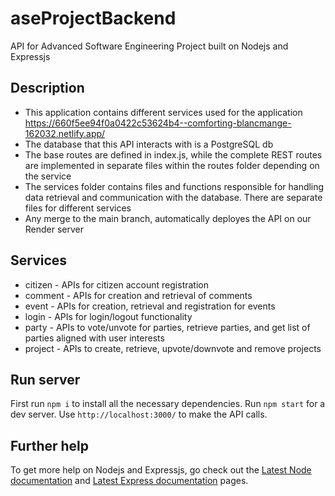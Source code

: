 # aseProjectBackend
API for Advanced Software Engineering Project built on Nodejs and Expressjs

## Description
* This application contains different services used for the application <https://660f5ee94f0a0422c53624b4--comforting-blancmange-162032.netlify.app/>
* The database that this API interacts with is a PostgreSQL db
* The base routes are defined in index.js, while the complete REST routes are implemented in separate files within the routes folder depending on the service
* The services folder contains files and functions responsible for handling data retrieval and communication with the database. There are separate files for different services
* Any merge to the main branch, automatically deployes the API on our Render server

## Services
* citizen - APIs for citizen account registration
* comment - APIs for creation and retrieval of comments
* event - APIs for creation, retrieval and registration for events
* login - APIs for login/logout functionality
* party - APIs to vote/unvote for parties, retrieve parties, and get list of parties aligned with user interests
* project - APIs to create, retrieve, upvote/downvote and remove projects

## Run server

First run `npm i` to install all the necessary dependencies.
Run `npm start` for a dev server. Use `http://localhost:3000/` to make the API calls.

## Further help

To get more help on Nodejs and Expressjs, go check out the [Latest Node documentation](https://nodejs.org/docs/latest/api/) and [Latest Express documentation](https://expressjs.com/en/api.html) pages.
